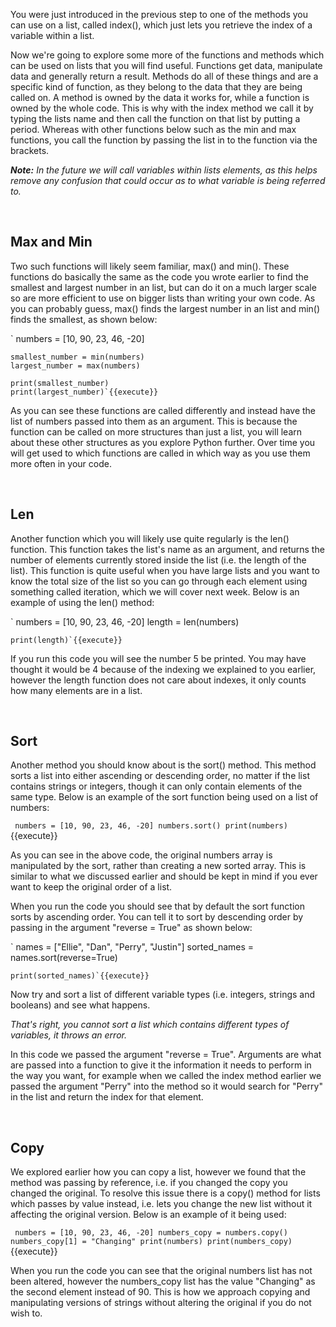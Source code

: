 You were just introduced in the previous step to one of the methods you can use on a list, called index(), which just lets you retrieve the index of a variable within a list. 

Now we're going to explore some more of the functions and methods which can be used on lists that you will find useful. Functions get data, manipulate data and generally return a result. Methods do all of these things and are a specific kind of function, as they belong to the data that they are being called on. A method is owned by the data it works for, while a function is owned by the whole code. This is why with the index method we call it by typing the lists name and then call the function on that list by putting a period. Whereas with other functions below such as the min and max functions, you call the function by passing the list in to the function via the brackets. 

***Note:** In the future we will call variables within lists elements, as this helps remove any confusion that could occur as to what variable is being referred to.*


</br>

## **Max and Min**

Two such functions will likely seem familiar, max() and min(). These functions do basically the same as the code you wrote earlier to find the smallest and largest number in an list, but can do it on a much larger scale so are more efficient to use on bigger lists than writing your own code. As you can probably guess, max() finds the largest number in an list and min() finds the smallest, as shown below:

`
    numbers = [10, 90, 23, 46, -20]

    smallest_number = min(numbers)
    largest_number = max(numbers)

    print(smallest_number) 
    print(largest_number)`{{execute}}

As you can see these functions are called differently and instead have the list of numbers passed into them as an argument. This is because the function can be called on more structures than just a list, you will learn about these other structures as you explore Python further. Over time you will get used to which functions are called in which way as you use them more often in your code. 

</br>

## **Len**

Another function which you will likely use quite regularly is the len() function. This function takes the list's name as an argument, and returns the number of elements currently stored inside the list (i.e. the length of the list). This function is quite useful when you have large lists and you want to know the total size of the list so you can go through each element using something called iteration, which we will cover next week. Below is an example of using the len() method:

`
    numbers = [10, 90, 23, 46, -20]
    length = len(numbers)

    print(length)`{{execute}}

If you run this code you will see the number 5 be printed. You may have thought it would be 4 because of the indexing we explained to you earlier, however the length function does not care about indexes, it only counts how many elements are in a list.

</br>

## **Sort**

Another method you should know about is the sort() method. This method sorts a list into either ascending or descending order, no matter if the list contains strings or integers, though it can only contain elements of the same type. Below is an example of the sort function being used on a list of numbers:

`
    numbers = [10, 90, 23, 46, -20]
    numbers.sort()
    print(numbers)`{{execute}}

As you can see in the above code, the original numbers array is manipulated by the sort, rather than creating a new sorted array. This is similar to what we discussed earlier and should be kept in mind if you ever want to keep the original order of a list.

When you run the code you should see that by default the sort function sorts by ascending order. You can tell it to sort by descending order by passing in the argument "reverse = True" as shown below:

`
    names = ["Ellie", "Dan", "Perry", "Justin"]
    sorted_names = names.sort(reverse=True)

    print(sorted_names)`{{execute}}

Now try and sort a list of different variable types (i.e. integers, strings and booleans) and see what happens.

*That's right, you cannot sort a list which contains different types of variables, it throws an error.*

In this code we passed the argument "reverse = True". Arguments are what are passed into a function to give it the information it needs to perform in the way you want, for example when we called the index method earlier we passed the argument "Perry" into the method so it would search for "Perry" in the list and return the index for that element. 

</br>

## **Copy**

We explored earlier how you can copy a list, however we found that the method was passing by reference, i.e. if you changed the copy you changed the original. To resolve this issue there is a copy() method for lists which passes by value instead, i.e. lets you change the new list without it affecting the original version. Below is an example of it being used:

`
    numbers = [10, 90, 23, 46, -20]
    numbers_copy = numbers.copy()
    numbers_copy[1] = "Changing"
    print(numbers)
    print(numbers_copy)`{{execute}}

When you run the code you can see that the original numbers list has not been altered, however the numbers_copy list has the value "Changing" as the second element instead of 90. This is how we approach copying and manipulating versions of strings without altering the original if you do not wish to.
